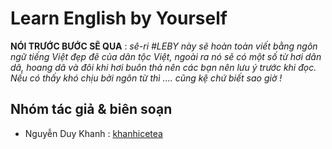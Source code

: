# Learn English by Yourself

**NÓI TRƯỚC BƯỚC SẼ QUA** : _sê-ri \#LEBY này sẽ hoàn toàn viết bằng ngôn ngữ tiếng Việt đẹp đẽ của dân tộc Việt, ngoài ra nó sẽ có một số từ hơi dân dã, hoang dã và đôi khi hơi buôn thả nên các bạn nên lưu ý trước khi đọc. Nếu có thấy khó chịu bởi ngôn từ thì .... cũng kệ chứ biết sao giờ !_

## Nhóm tác giả & biên soạn

* Nguyễn Duy Khanh : [khanhicetea](https://khanhicetea.com)



